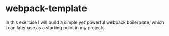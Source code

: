 # webpack-template
In this exercise I will build a simple yet powerful webpack boilerplate, which I can later use as a starting point in my projects.
